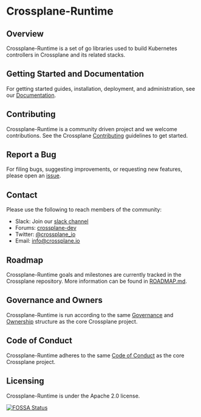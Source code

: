 # Crossplane-Runtime

## Overview

Crossplane-Runtime is a set of go libraries used to build Kubernetes controllers in Crossplane and its related stacks.

## Getting Started and Documentation

For getting started guides, installation, deployment, and administration, see our [Documentation](https://crossplane.io/docs/latest).

## Contributing

Crossplane-Runtime is a community driven project and we welcome contributions. See the Crossplane [Contributing](https://github.com/crossplaneio/crossplane/blob/master/CONTRIBUTING.md) guidelines to get started.

## Report a Bug

For filing bugs, suggesting improvements, or requesting new features, please open an [issue](https://github.com/crossplaneio/crossplane-runtime/issues).

## Contact

Please use the following to reach members of the community:

- Slack: Join our [slack channel](https://slack.crossplane.io)
- Forums: [crossplane-dev](https://groups.google.com/forum/#!forum/crossplane-dev)
- Twitter: [@crossplane_io](https://twitter.com/crossplane_io)
- Email: [info@crossplane.io](mailto:info@crossplane.io)

## Roadmap

Crossplane-Runtime goals and milestones are currently tracked in the Crossplane repository. More information can be found in [ROADMAP.md](https://github.com/crossplaneio/crossplane/blob/master/ROADMAP.md).

## Governance and Owners

Crossplane-Runtime is run according to the same [Governance](https://github.com/crossplaneio/crossplane/blob/master/GOVERNANCE.md) and [Ownership](https://github.com/crossplaneio/crossplane/blob/master/OWNERS.md) structure as the core Crossplane project.

## Code of Conduct

Crossplane-Runtime adheres to the same [Code of Conduct](https://github.com/crossplaneio/crossplane/blob/master/CODE_OF_CONDUCT.md) as the core Crossplane project. 

## Licensing

Crossplane-Runtime is under the Apache 2.0 license.

[![FOSSA Status](https://app.fossa.io/api/projects/git%2Bgithub.com%2Fcrossplaneio%2Fcrossplane-runtime.svg?type=large)](https://app.fossa.io/projects/git%2Bgithub.com%2Fcrossplaneio%2Fcrossplane-runtime?ref=badge_large)
